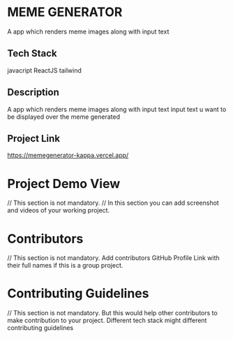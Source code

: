 
# MEME GENERATOR

A app which renders meme images along with input text

## Tech Stack
javacript ReactJS tailwind

## Description
A app which renders meme images along with input text
input text u want to be displayed over the meme generated

## Project Link
https://memegenerator-kappa.vercel.app/

# Project Demo View
// This section is not mandatory.
// In this section you can add screenshot and videos of your working project.

# Contributors
// This section is not mandatory. Add contributors GitHub Profile Link with their full names if this is a group project.

# Contributing Guidelines
// This section is not mandatory. But this would help other contributors to make contribution to your project. Different tech stack might different contributing guidelines

